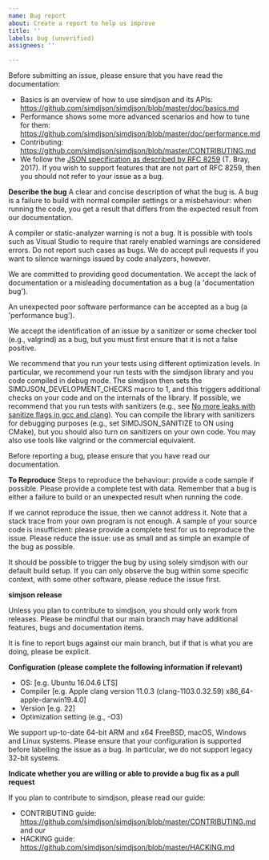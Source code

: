```yaml
---
name: Bug report
about: Create a report to help us improve
title: ''
labels: bug (unverified)
assignees: ''

---
```


Before submitting an issue, please ensure that you have read the documentation:

* Basics is an overview of how to use simdjson and its APIs: https://github.com/simdjson/simdjson/blob/master/doc/basics.md
* Performance shows some more advanced scenarios and how to tune for them: https://github.com/simdjson/simdjson/blob/master/doc/performance.md
* Contributing: https://github.com/simdjson/simdjson/blob/master/CONTRIBUTING.md
* We follow the [JSON specification as described by RFC 8259](https://www.rfc-editor.org/rfc/rfc8259.txt) (T. Bray, 2017). If you wish to support features that are not part of RFC 8259, then you should not refer to your issue as a bug.


**Describe the bug**
A clear and concise description of what the bug is. A bug is a failure to build with normal compiler settings or a misbehaviour: when running the code, you get a result that differs from the expected result from our documentation.

A compiler or static-analyzer warning is not a bug. It is possible with tools such as Visual Studio to require that rarely enabled warnings are considered errors. Do not report such cases as bugs. We do accept pull requests if you want to silence warnings issued by code analyzers, however.

We are committed to providing good documentation. We accept the lack of documentation or a misleading documentation as a bug (a 'documentation bug').

An unexpected poor software performance can be accepted as a bug (a 'performance bug').

We accept the identification of an issue by a sanitizer or some checker tool (e.g., valgrind) as a bug, but you must first ensure that it is not a false positive.

We recommend that you run your tests using different optimization levels. In particular, we recommend your run tests with the simdjson library and you code compiled in debug mode. The simdjson then sets the SIMDJSON_DEVELOPMENT_CHECKS macro to 1, and this triggers additional checks on your code and on the internals of the library. If possible, we recommend that you run tests with sanitizers (e.g., see [No more leaks with sanitize flags in gcc and clang](https://lemire.me/blog/2016/04/20/no-more-leaks-with-sanitize-flags-in-gcc-and-clang/)).  You can compile the library with sanitizers for debugging purposes (e.g., set SIMDJSON_SANITIZE to ON using CMake), but you should also turn on sanitizers on your own code. You may also use tools like valgrind or the commercial equivalent.

Before reporting a bug, please ensure that you have read our documentation.

**To Reproduce**
Steps to reproduce the behaviour: provide a code sample if possible. Please provide a complete test with data. Remember that a bug is either a failure to build or an unexpected result when running the code.

If we cannot reproduce the issue, then we cannot address it. Note that a stack trace from your own program is not enough. A sample of your source code is insufficient: please provide a complete test for us to reproduce the issue. Please reduce the issue: use as small and as simple an example of the bug as possible.

It should be possible to trigger the bug by using solely simdjson with our default build setup. If you can only observe the bug within some specific context, with some other software, please reduce the issue first.

**simjson release**

Unless you plan to contribute to simdjson, you should only work from releases. Please be mindful that our main branch may have additional features, bugs and documentation items.

It is fine to report bugs against our main branch, but if that is what you are doing, please be explicit.

**Configuration (please complete the following information if relevant)**
 - OS: [e.g. Ubuntu 16.04.6 LTS]
 - Compiler [e.g. Apple clang version 11.0.3 (clang-1103.0.32.59) x86_64-apple-darwin19.4.0]
 - Version [e.g. 22]
 - Optimization setting (e.g., -O3)

We support up-to-date 64-bit ARM and x64 FreeBSD, macOS, Windows and Linux systems. Please ensure that your configuration is supported before labelling the issue as a bug. In particular, we do not support legacy 32-bit systems.

**Indicate whether you are willing or able to provide a bug fix as a pull request**

If you plan to contribute to simdjson, please read our guide: 
* CONTRIBUTING guide: https://github.com/simdjson/simdjson/blob/master/CONTRIBUTING.md and our
* HACKING guide: https://github.com/simdjson/simdjson/blob/master/HACKING.md
